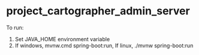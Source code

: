 # project_cartographer_admin_server

To run:

1) Set JAVA_HOME environment variable
2) If windows, mvnw.cmd spring-boot:run, If linux, ./mvnw spring-boot:run
